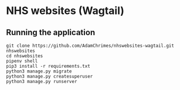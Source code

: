# NHS websites (Wagtail)

## Running the application

```
git clone https://github.com/AdamChrimes/nhswebsites-wagtail.git nhswebsites
cd nhswebsites
pipenv shell
pip3 install -r requirements.txt
python3 manage.py migrate
python3 manage.py createsuperuser
python3 manage.py runserver
```

